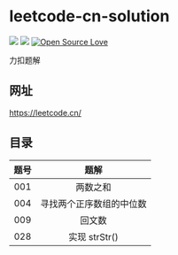 # leetcode-cn-solution
![](https://img.shields.io/badge/language-c++-red.svg)
![](https://img.shields.io/github/license/stevenling/chat-room)
[![Open Source Love](https://badges.frapsoft.com/os/v1/open-source.svg?v=103)](https://github.com/ellerbrock/open-source-badges/)

力扣题解
## 网址
https://leetcode.cn/

## 目录

| 题号 | 题解 | 
| :----: | :----: | 
| 001 | 两数之和 | 
| 004 | 寻找两个正序数组的中位数 | 
| 009 | 回文数 | 
| 028 | 实现 strStr() | 
